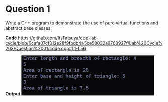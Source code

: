 Question 1
==========

Write a C++ program to demonstrate the use of pure virtual functions and abstract base classes.

**Code**
https://github.com/ItsTatsuya/cpp-lab-cycle/blob/6cafa07cf312e28f9fbdb4a5ce58032a9768927f/Lab%20Cycle%203/Question%2001/code.cpp#L1-L56

**Output**
![image](/Lab%20Cycle%203/Question%2001/output.png)